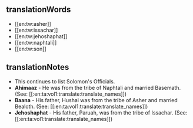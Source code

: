 ## translationWords

* [[en:tw:asher]]
* [[en:tw:issachar]]
* [[en:tw:jehoshaphat]]
* [[en:tw:naphtali]]
* [[en:tw:son]]

## translationNotes

* This continues to list Solomon's Officials.
* **Ahimaaz** - He was from the tribe of Naphtali and married Basemath. (See: [[:en:ta:vol1:translate:translate_names]])
* **Baana** - His father, Hushai was from the tribe of Asher  and married Bealoth. (See: [[:en:ta:vol1:translate:translate_names]])
* **Jehoshaphat** - His father, Paruah, was from the tribe of Issachar. (See: [[:en:ta:vol1:translate:translate_names]])
